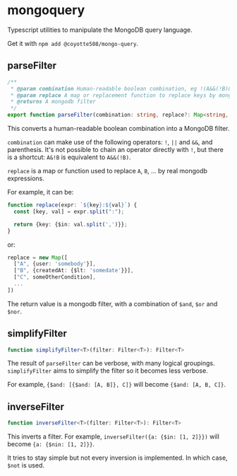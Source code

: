 # mongoquery

Typescript utilities to manipulate the MongoDB query language.

Get it with `npm add @coyotte508/mongo-query`.

## parseFilter

```ts
/**
 * @param combination Human-readable boolean combination, eg !(A&&(!B)&&(C||D))
 * @param replace A map or replacement function to replace keys by mongodb filters
 * @returns A mongodb filter
 */
export function parseFilter(combination: string, replace?: Map<string, any> | ((key: string) => any)): Filter<any>
```

This converts a human-readable boolean combination into a MongoDB filter.

`combination` can make use of the following operators: `!`, `||` and `&&`, and parenthesis. It's not possible to chain an operator directly with `!`, but
there is a shortcut: `A&!B` is equivalent to `A&&(!B)`.

`replace` is a map or function used to replace `A`, `B`, ... by real mongodb expressions.

For example, it can be:

```ts
function replace(expr: `${key}:${val}`) {
  const [key, val] = expr.split(":");

  return {key: {$in: val.split(',')}};
}
```

or:

```ts
replace = new Map([
  ["A", {user: 'somebody'}],
  ["B", {createdAt: {$lt: 'somedate'}}],
  ["C", someOtherCondition],
  ...
])
```

The return value is a mongodb filter, with a combination of `$and`, `$or` and `$nor`.

## simplifyFilter

```ts
function simplifyFilter<T>(filter: Filter<T>): Filter<T>
```

The result of `parseFilter` can be verbose, with many logical groupings. `simplifyFilter` aims to simplify the filter so it becomes less verbose.

For example, `{$and: [{$and: [A, B]}, C]}` will become `{$and: [A, B, C]}`.

## inverseFilter

```ts
function inverseFilter<T>(filter: Filter<T>): Filter<T>
```

This inverts a filter. For example, `inverseFilter({a: {$in: [1, 2]}})` will become `{a: {$nin: [1, 2]}}`.

It tries to stay simple but not every inversion is implemented. In which case, `$not` is used.